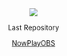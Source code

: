
<div align="center">
    <img src="https://lanyard.cnrad.dev/api/1028072697139310602"/>
    <p></p>
    <p>Last Repository</p>
    <a href="https://github.com/beeteo/PlayNowOBS">NowPlayOBS</a>
</div>
